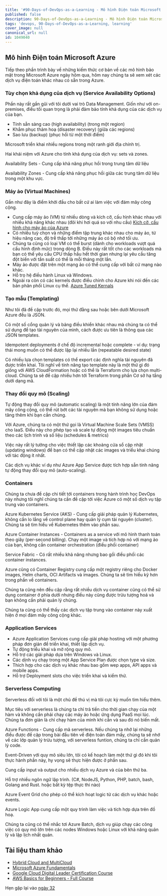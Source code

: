 ```yaml
---
title: '#90-Days-of-DevOps-as-a-Learning - Mô hình Điện toán Microsoft Azure - Ngày 31'
published: false
description: 90-Days-of-DevOps-as-a-Learning - Mô hình Điện toán Microsoft Azure
tags: 'devops, 90-Days-of-DevOps-as-a-Learning, learning'
cover_image: null
canonical_url: null
id: 1049040
---
```


## Mô hình Điện toán Microsoft Azure

Tiếp theo phần trình bày về những kiếm thức cơ bản về các mô hình bảo mật trong Microsoft Azure ngày hôm qua, hôm nay chúng ta sẽ xem xét các dịch vụ điện toán khác nhau có sẵn trong Azure.

### Tùy chọn khả dụng của dịch vụ (Service Availability Options)

Phần này rất gần gũi với tôi dưới vai trò Data Management. Giốn như với on-premises, điều tối quan trọng là phải đảm bảo tính khả dụng của các dịch vụ của bạn.

- Tính sẵn sàng cao (high availability) (trong một region)
- Khắm phục thảm hoạ (disaster recovery) (giữa các regions)
- Sao lưu (backup) (phục hồi từ một thời điểm)

Microsoft triển khai nhiều regions trong một ranh giới địa chính trị.

Hai khái niệm với Azure cho tính khả dụng của dịch vụ: sets và zones.

Availability Sets - Cung cấp khả năng phục hồi trong trung tâm dữ liệu

Availability Zones - Cung cấp khả năng phục hồi giữa các trung tâm dữ liệu trong một khu vực.

### Máy ảo (Virtual Machines)

Gần như đây là điểm khởi đầu cho bất cứ ai làm việc với đám mây công cộng.

- Cung cấp máy ảo (VM) từ nhiều dòng và kích cỡ, cấu hình khác nhau với nhiều khả năng khác nhau (đôi khi hơi quá so với nhu cầu) [Kích cỡ, cấu hình cho máy ảo của Azure](https://docs.microsoft.com/en-us/azure/virtual-machines/sizes)
- Có nhiều tuỳ chọn và những điểm tập trung khác nhau cho máy ảo, từ hiệu năng cao, độ trễ thấp tới những máy ảo có bộ nhớ tối ưu.
- Chúng ta cũng có loại VM có thể burst (dành cho workloads vượt quá cấu hình định mức) trong dòng B. Điều này rất tốt cho các workloads mà bạn có thể yêu cầu CPU thấp hầu hết thời gian nhưng lại yêu cầu tăng đột biến với tần suất có thể là mỗi tháng một lần.
- Máy ảo được đặt trên một mạng ảo có thể cung cấp với bất cứ mạng nào khác.
- Hỗ trọ hệ điều hành Linux và Windows.
- Ngoài ra còn có các kernels được điều chỉnh cho Azure khi nói đến các bản phân phối Linux cụ thể. [Azure Tuned Kernals](https://docs.microsoft.com/en-us/azure/virtual-machines/linux/endorsed-distros#azure-tuned-kernels)

### Tạo mẫu (Templating)

Như tôi đã đề cập trước đó, mọi thứ đằng sau hoặc bên dưới Microsoft Azure đều là JSON.

Có một số cổng quản lý và bảng điều khiển khác nhau mà chúng ta có thể sử dụng để tạo tài nguyên của mình, cách được ưu tiên là thông qua các JSON templates.


Idempotent deployments ở chế độ incremental hoặc complete - ví dụ: trạng thái mong muốn có thể được lặp lại nhiều lần (repeatable desired state)

Có nhiều lựa chọn templates có thể export các định nghĩa tài nguyên đã được triển khai. 
Tôi nghĩ về tính năng tạo template này là một thứ gì đó giống với AWS CloudFormation hoặc có thể là Terraform cho lựa chọn multi-cloud. Chúng ta sẽ đề cập nhiều hơn tới Terraform trong phần Cơ sở hạ tầng dưới dạng mã.

### Thay đổi quy mô (Scaling)

Tự động thay đổi quy mô (automatic scaling) là một tính năng lớn của đám mây công cộng, có thể rút bớt các tài nguyên mà bạn không sử dụng hoặc tăng thêm khi bạn cần chúng.

Với Azure, chúng ta có một thứ gọi là Virtual Machine Scale Sets (VMSS) cho IaaS. Điều này cho phép tạo và scale tự động một images tiêu chuẩn theo các lịch trình và số liệu (schedules & metrics)

Việc này rất lý tưởng cho việc thiết lập các khoảng cửa sổ cập nhật (updating windows) để bạn có thể cập nhật các images và triểu khai chúng với tác động ít nhất.

Các dịch vụ khác ví dụ như Azure App Service được tích hợp sẵn tính năng tự động thay đổi quy mô (auto-scaling).

### Containers

Chúng ta chưa đề cập chi tiết tới containers trong hành trình học DevOps này nhưng tôi nghĩ chúng ta cần đề cập tới việc Azure có một số dịch vụ tập trung vào containers. 

Azure Kubernetes Service (AKS) - Cung cấp giải pháp quản lý Kubernetes, không cần lo lắng về control plane hay quản lý cụm tài nguyên (cluster). Chúng ta sẽ tìm hiểu về Kubernetes thêm vào phần sau.

Azure Container Instances - Containers as a service với mô hình thanh toán theo giây (per-second billing). Chạy một image và tích hợp nó với mạng ảo của bạn, không cần container orchestration (điều phối container)

Service Fabric - Có rất nhiều khả năng nhưng bao gồi điều phối các container instances.

Azure cũng có Container Registry cung cấp một registry riêng cho Docker images, Helm charts, OCI Artifacts và images. Chúng ta sẽ tìm hiểu kỹ hơn trong phần về containers.

Chúng ta cũng nên đều cập rằng rất nhiều dịch vụ container cũng có thể sử dụng container ở phía dưới nhưng điều này cũng được trừu tượng hoá và bạn không cần phải quản lý chúng.

Chúng ta cũng có thể thấy các dịch vụ tập trung vào container này xuất hiện ở mọi đám mây công cộng khác.

### Application Services

- Azure Application Services cung cấp giải pháp hosting với một phương pháp đơn giản để triển khai, thiết lập dịch vụ.
- Tự động triểu khai và mở rộng quy mô.
- Hỗ trợ các giải pháp dựa trên Windows và Linux.
- Các dịnh vụ chạy trong một App Service Plan được chọn type và size.
- Thích hợp cho các dịch vụ khác nhau bao gồm wep apps, API apps và mobile apps.
- Hỗ trợ Deployment slots cho việc triển khai và kiểm thử.

### Serverless Computing

Serverless đối với tôi là một chủ đề thú vị mà tôi cực kỳ muốn tìm hiểu thêm.

Mục tiêu với serverless là chúng ta chỉ trả tiền cho thời gian chạy của một hàm và không cần phải chạy các máy ảo hoặc ứng dụng PaaS mọi lúc. Chúng ta đơn giản là chỉ chạy hàm của mình khi cần và sau đó nó biến mất.

Azure Functions - Cung cấp mã serverless. Nếu chúng ta nhớ lại những điều được đề cập trong bài đầu tiên về điện toán đám mấy, chúng ta sẽ nhớ về các lớp quản lý trừu tượng, với serverless funtion, chúng ta chỉ cần quản lý code.

Event-Driven với quy mô siêu lớn, tôi có kế hoạch làm một thứ gì đó khi tôi thực hành phần này, hy vọng sẽ thực hiện được ở phần sau.

Cung cấp input và output cho nhiều dịch vụ Azure và của bên thứ ba.

Hỗ trợ nhiều ngôn ngữ lập trình. (C#, NodeJS, Python, PHP, batch, bash, Golang and Rust. hoặc bất kỳ tệp thực thi nào)

Azure Event Grid cho phép có thể kích hoạt logic từ các dịch vụ khác hoặc events.

Azure Logic App cung cấp một quy trình làm việc và tích hợp dựa trên đồ hoạ.

Chúng ta cũng có thể nhắc tơi Azure Batch, dịch vụ giúp chạy các công việc có quy mô lớn trên các nodes Windows hoặc Linux với khả năng quản lý và lập lịch nhất quán.

## Tài liệu tham khảo

- [Hybrid Cloud and MultiCloud](https://www.youtube.com/watch?v=qkj5W98Xdvw)
- [Microsoft Azure Fundamentals](https://www.youtube.com/watch?v=NKEFWyqJ5XA&list=WL&index=130&t=12s)
- [Google Cloud Digital Leader Certification Course](https://www.youtube.com/watch?v=UGRDM86MBIQ&list=WL&index=131&t=10s)
- [AWS Basics for Beginners - Full Course](https://www.youtube.com/watch?v=ulprqHHWlng&t=5352s)

Hẹn gặp lại vào [ngày 32](day32.md)
